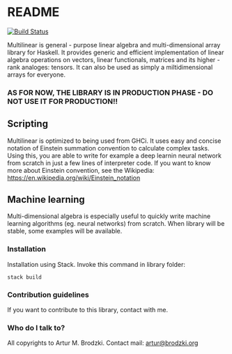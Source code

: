 # README #

[![Build Status](https://travis-ci.org/ArturB/Multilinear.svg?branch=master)](https://travis-ci.org/ArturB/Multilinear)

Multilinear is general - purpose linear algebra and multi-dimensional array library for Haskell. It provides generic and efficient implementation of linear algebra operations on vectors, linear functionals, matrices and its higher - rank analoges: tensors. It can also be used as simply a miltidimensional arrays for everyone. 

### AS FOR NOW, THE LIBRARY IS IN PRODUCTION PHASE  - DO NOT USE IT FOR PRODUCTION!! ###

## Scripting ##

Multilinear is optimized to being used from GHCi. It uses easy and concise notation of Einstein summation convention to calculate complex tasks. Using this, you are able to write for example a deep learnin neural network from scratch in just a few lines of interpreter code. If you want to know more about Einstein convention, see the Wikipedia: https://en.wikipedia.org/wiki/Einstein_notation

## Machine learning ##

Multi-dimensional algebra is especially useful to quickly write machine learning algorithms (eg. neural networks) from scratch. When library will be stable, some examples will be available. 

### Installation ###

Installation using Stack. Invoke this command in library folder:

```
stack build
```

### Contribution guidelines ###

If you want to contribute to this library, contact with me. 

### Who do I talk to? ###

All copyrights to Artur M. Brodzki.
Contact mail: artur@brodzki.org
